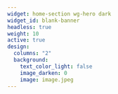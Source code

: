 ```yaml
---
widget: home-section wg-hero dark
widget_id: blank-banner
headless: true
weight: 10
active: true
design:
  columns: "2"
  background:
    text_color_light: false
    image_darken: 0
    image: image.jpeg
---
```

